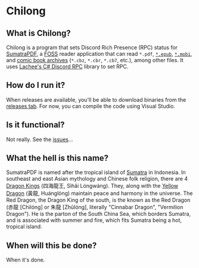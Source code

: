# Chilong

## What is Chilong?
Chilong is a program that sets Discord Rich Presence (RPC) status for [SumatraPDF](https://github.com/sumatrapdfreader/sumatrapdf), a [FOSS](https://en.wikipedia.org/wiki/Free_and_open-source_software) reader application that can read `*.pdf`, [`*.epub`](https://en.wikipedia.org/wiki/EPUB), [`*.mobi`](https://en.wikipedia.org/wiki/Comparison_of_e-book_formats#Mobipocket), and [comic book archives](https://en.wikipedia.org/wiki/Comic_book_archive) (`*.cbz`, `*.cbr`, `*.cb7`, etc.), among other files. It uses [Lachee's C# Discord RPC](https://github.com/Lachee/discord-rpc-csharp) library to set RPC.

## How do I run it?
When releases are available, you'll be able to download binaries from the [releases tab](https://github.com/MechaDragonX/Chilong/releases). For now, you can compile the code using Visual Studio.

## Is it functional?
Not really. See the [issues](https://github.com/MechaDragonX/Chilong/issues)...

## What the hell is this name?
SumatraPDF is named after the tropical island of [Sumatra](https://en.wikipedia.org/wiki/Sumatra) in Indonesia. In southeast and east Asian mythology and Chinese folk religion, there are 4 [Dragon Kings](https://en.wikipedia.org/wiki/Dragon_King) (四海龍王, Sìhǎi Lóngwáng). They, along with the [Yellow Dragon](https://en.wikipedia.org/wiki/Yellow_Dragon) (黃龍, Huánglóng) maintain peace and harmony in the universe. The Red Dragon, the Dragon King of the south, is the known as the Red Dragon (赤龍 [Chìlóng] or 朱龍 [Zhūlóng], literally "Cinnabar Dragon", "Vermilion Dragon"). He is the parton of the South China Sea, which borders Sumatra, and is associated with summer and fire, which fits Sumatra being a hot, tropical island.

## When will this be done?
When it's done.
